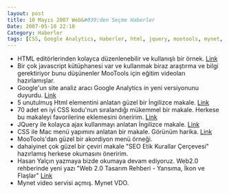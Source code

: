 ```yaml
---
layout: post
title: 10 Mayıs 2007 Web&#039;den Seçme Haberler
Date: 2007-05-10 22:10
Category: Haberler
tags: [CSS, Google Analytics, Haberler, html, jquery, mootools, mynet, seo, web2.0]
---
```


-   HTML editörlerinden kolayca düzenlenebilir ve kullanışlı bir örnek.
    [Link][]
-   Bir çok javascript kütüphanesi var ve kullanmak biraz araştırma ve
    bilgi gerektiriyor bunu düşünenler MooTools için eğitim videoları
    hazırlamışlar. 
-   Google'un site analiz aracı Google Analytics in yeni versiyonunu
    duyurdu. [Link][2] 
-   5 unutulmuş Html elementini anlatan güzel bir İngilizce makale.
    [Link][4]
-   70 adet en iyi CSS kodu'nun sıralandığı mükemmel bir makale. Herkese
    bu makaleyi favorilerine eklemesini öneririm. [Link][5]
-   JQuery ile kolayca ajax kullanmayı anlatan İngilizce makale.
    [Link][6]
-   CSS ile Mac menü yapımını anlatan bir makale. Görünüm harika.
    [Link][7]
-   MooTools'dan güzel bir akordiyon menü örneği.
-   dahaiyinet çok güzel bir çeviri makale "SEO Etik Kurallar Çerçevesi"
    hazırlamış herkese okumasını öneririm.
-   Hasan Yalçın yazmaya bizde okumaya devam ediyoruz. Web2.0 rehberinde
    yeni yazı "Web 2.0 Tasarım Rehberi - Yansıma, İkon ve Flaşlar"
    [Link][10]
-   Mynet video servisi açmış. Mynet VDO.


  [Link]: http://livepipe.net/projects/control_textarea/ "Link"
  [2]: http://analytics.blogspot.com/2007/05/new-version-of-google-analytics.html
  [4]: http://www.sitepoint.com/blogs/2007/04/16/html-the-top-five-forgotten-elements/
    "Link"
  [5]: http://www.smashingmagazine.com/2007/05/10/70-expert-ideas-for-better-css-coding/
    "Link"
  [6]: http://www.sitepoint.com/article/ajax-jquery "Link"
  [7]: http://www.ndesign-studio.com/blog/mac/css-dock-menu "Link"
  [10]: http://www.hasanyalcin.com/?p=278 "Link"
